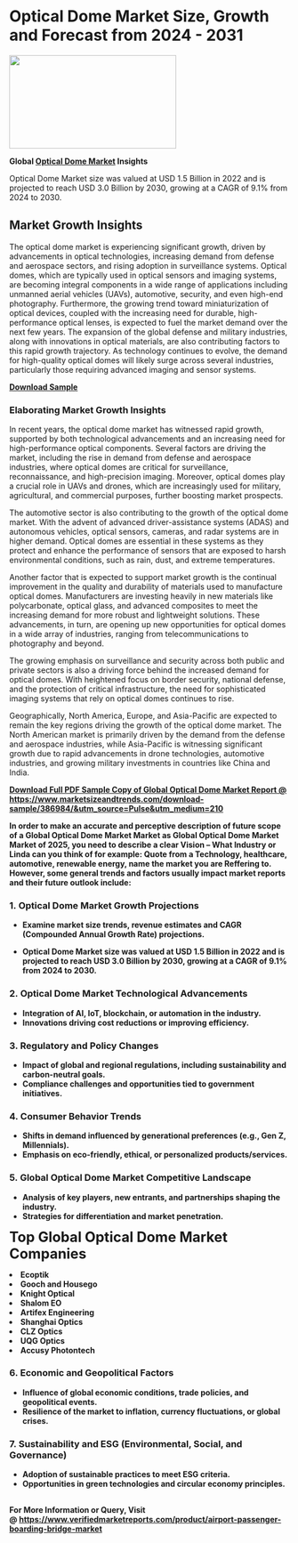 <H1>Optical Dome Market Size, Growth and Forecast from 2024 - 2031</H1><img class="aligncenter size-medium wp-image-584254" src="https://thirdeyenews.in/wp-content/uploads/2024/09/Global-Market-Research-300x168.jpeg" alt="" width="300" height="168" /><p><strong>Global&nbsp;<a href="https://www.marketsizeandtrends.com/download-sample/386984/&amp;utm_source=Pulse&amp;utm_medium=210">Optical Dome Market</a> Insights</strong></p><p>Optical Dome Market size was valued at USD 1.5 Billion in 2022 and is projected to reach USD 3.0 Billion by 2030, growing at a CAGR of 9.1% from 2024 to 2030.</p><p><h2>Market Growth Insights</h2> <p>The optical dome market is experiencing significant growth, driven by advancements in optical technologies, increasing demand from defense and aerospace sectors, and rising adoption in surveillance systems. Optical domes, which are typically used in optical sensors and imaging systems, are becoming integral components in a wide range of applications including unmanned aerial vehicles (UAVs), automotive, security, and even high-end photography. Furthermore, the growing trend toward miniaturization of optical devices, coupled with the increasing need for durable, high-performance optical lenses, is expected to fuel the market demand over the next few years. The expansion of the global defense and military industries, along with innovations in optical materials, are also contributing factors to this rapid growth trajectory. As technology continues to evolve, the demand for high-quality optical domes will likely surge across several industries, particularly those requiring advanced imaging and sensor systems.</p> <p><strong><a href="#">Download Sample</a></strong></p> <h3>Elaborating Market Growth Insights</h3> <p>In recent years, the optical dome market has witnessed rapid growth, supported by both technological advancements and an increasing need for high-performance optical components. Several factors are driving the market, including the rise in demand from defense and aerospace industries, where optical domes are critical for surveillance, reconnaissance, and high-precision imaging. Moreover, optical domes play a crucial role in UAVs and drones, which are increasingly used for military, agricultural, and commercial purposes, further boosting market prospects.</p> <p>The automotive sector is also contributing to the growth of the optical dome market. With the advent of advanced driver-assistance systems (ADAS) and autonomous vehicles, optical sensors, cameras, and radar systems are in higher demand. Optical domes are essential in these systems as they protect and enhance the performance of sensors that are exposed to harsh environmental conditions, such as rain, dust, and extreme temperatures.</p> <p>Another factor that is expected to support market growth is the continual improvement in the quality and durability of materials used to manufacture optical domes. Manufacturers are investing heavily in new materials like polycarbonate, optical glass, and advanced composites to meet the increasing demand for more robust and lightweight solutions. These advancements, in turn, are opening up new opportunities for optical domes in a wide array of industries, ranging from telecommunications to photography and beyond.</p> <p>The growing emphasis on surveillance and security across both public and private sectors is also a driving force behind the increased demand for optical domes. With heightened focus on border security, national defense, and the protection of critical infrastructure, the need for sophisticated imaging systems that rely on optical domes continues to rise.</p> <p>Geographically, North America, Europe, and Asia-Pacific are expected to remain the key regions driving the growth of the optical dome market. The North American market is primarily driven by the demand from the defense and aerospace industries, while Asia-Pacific is witnessing significant growth due to rapid advancements in drone technologies, automotive industries, and growing military investments in countries like China and India.</p> <p><strong><a href="#"></p><p><span class=""><strong>Download Full PDF Sample Copy of Global Optical Dome Market Report</strong> @ <a href="https://www.marketsizeandtrends.com/download-sample/386984/&amp;utm_source=Pulse&amp;utm_medium=210" target="_blank">https://www.marketsizeandtrends.com/download-sample/386984/&amp;utm_source=Pulse&amp;utm_medium=210</a></span></p><p>In order to make an accurate and perceptive description of future scope of a Global&nbsp;Optical Dome Market Market as Global&nbsp;Optical Dome Market Market of 2025, you need to describe a clear Vision &ndash; What Industry or Linda can you think of for example: Quote from a Technology, healthcare, automotive, renewable energy, name the market you are Reffering to. However, some general trends and factors usually impact market reports and their future outlook include:</p><h3>1.&nbsp;<strong>Optical Dome Market Growth Projections</strong></h3><ul><li>Examine market size trends, revenue estimates and CAGR (Compounded Annual Growth Rate) projections.</li><li><p>Optical Dome Market size was valued at USD 1.5 Billion in 2022 and is projected to reach USD 3.0 Billion by 2030, growing at a CAGR of 9.1% from 2024 to 2030.</p></li></ul><h3>2.&nbsp;<strong>Optical Dome Market Technological Advancements</strong></h3><ul><li>Integration of AI, IoT, blockchain, or automation in the industry.</li><li>Innovations driving cost reductions or improving efficiency.</li></ul><h3>3.&nbsp;<strong>Regulatory and Policy Changes</strong></h3><ul><li>Impact of global and regional regulations, including sustainability and carbon-neutral goals.</li><li>Compliance challenges and opportunities tied to government initiatives.</li></ul><h3>4.&nbsp;<strong>Consumer Behavior Trends</strong></h3><ul><li>Shifts in demand influenced by generational preferences (e.g., Gen Z, Millennials).</li><li>Emphasis on eco-friendly, ethical, or personalized products/services.</li></ul><h3>5.&nbsp;<strong>Global Optical Dome Market Competitive Landscape</strong></h3><ul><li>Analysis of key players, new entrants, and partnerships shaping the industry.</li><li>Strategies for differentiation and market penetration.</li></ul><p data-pm-slice="1 1 []"><span style="color: inherit; font-family: inherit; font-size: 25px;">Top Global Optical Dome Market Companies</span></p><div class="" data-test-id=""><p><li>Ecoptik</li><li> Gooch and Housego</li><li> Knight Optical</li><li> Shalom EO</li><li> Artifex Engineering</li><li> Shanghai Optics</li><li> CLZ Optics</li><li> UQG Optics</li><li> Accusy Photontech</li></p></div><h3>6.&nbsp;<strong>Economic and Geopolitical Factors</strong></h3><ul><li>Influence of global economic conditions, trade policies, and geopolitical events.</li><li>Resilience of the market to inflation, currency fluctuations, or global crises.</li></ul><h3>7.&nbsp;<strong>Sustainability and ESG (Environmental, Social, and Governance)</strong></h3><ul><li>Adoption of sustainable practices to meet ESG criteria.</li><li>Opportunities in green technologies and circular economy principles.</li></ul><h2><strong style="font-size: 14px;">For More Information or Query, Visit @&nbsp;</strong><a style="background-color: #ffffff; font-size: 14px;" href="https://www.marketsizeandtrends.com/report/optical-dome-market/" target="_blank">https://www.verifiedmarketreports.com/product/airport-passenger-boarding-bridge-market</a></h2>
